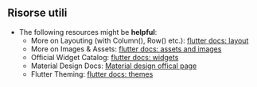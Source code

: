 ## Risorse utili

- The following resources might be **helpful**:
  - More on Layouting (with Column(), Row() etc.): [flutter docs: layout](https://flutter.dev/docs/development/ui/layout)
  - More on Images & Assets: [flutter docs: assets and images](https://flutter.dev/docs/development/ui/assets-and-images)
  - Official Widget Catalog: [flutter docs: widgets](https://flutter.dev/docs/development/ui/widgets)
  - Material Design Docs: [Material design offical page](https://material.io/design/)
  - Flutter Theming: [flutter docs: themes](https://flutter.dev/docs/cookbook/design/themes)
  
